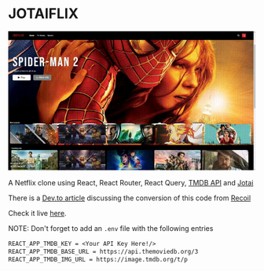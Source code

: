 # JOTAIFLIX

![alt text](https://raw.githubusercontent.com/c0d3t3k/joeflix/jotai/Joeflix.gif)

A Netflix clone using React, React Router, React Query, [TMDB API](https://developers.themoviedb.org/4/getting-started/authorization) and [Jotai](https://github.com/pmndrs/jotai)

There is a [Dev.to article](https://dev.to/c0d3t3k/recoil-vs-jotai-using-typescript-4678) discussing the conversion of this code from [Recoil](https://recoiljs.org/)

Check it live [here](https://codesandbox.io/s/damp-river-tcsp7).

NOTE: Don't forget to add an `.env` file with the following entries

```
REACT_APP_TMDB_KEY = <Your API Key Here!/>
REACT_APP_TMDB_BASE_URL = https://api.themoviedb.org/3
REACT_APP_TMDB_IMG_URL = https://image.tmdb.org/t/p
```
